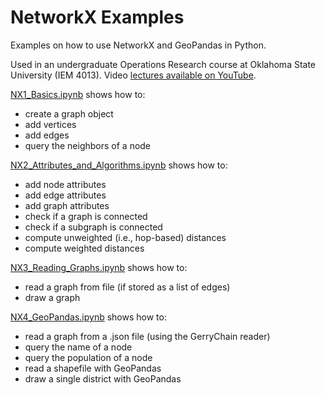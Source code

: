 # NetworkX Examples
Examples on how to use NetworkX and GeoPandas in Python.

Used in an undergraduate Operations Research course at Oklahoma State University (IEM 4013). Video [lectures available on YouTube](https://www.youtube.com/watch?v=VcXqLzEukGA&list=PLKQ1MjSFuxKcFAr7BcqYXkCPQmqqdYkI2).

[NX1_Basics.ipynb](https://github.com/AustinLBuchanan/NetworkX-Examples/blob/main/NX1_Basics.ipynb) shows how to:
  - create a graph object
  - add vertices
  - add edges
  - query the neighbors of a node
  
[NX2_Attributes_and_Algorithms.ipynb](https://github.com/AustinLBuchanan/NetworkX-Examples/blob/main/NX2_Attributes_and_Algorithms.ipynb) shows how to:
  - add node attributes
  - add edge attributes
  - add graph attributes
  - check if a graph is connected
  - check if a subgraph is connected
  - compute unweighted (i.e., hop-based) distances
  - compute weighted distances
  
[NX3_Reading_Graphs.ipynb](https://github.com/AustinLBuchanan/NetworkX-Examples/blob/main/NX3_Reading_Graphs.ipynb) shows how to:
  - read a graph from file (if stored as a list of edges)
  - draw a graph
  
[NX4_GeoPandas.ipynb](https://github.com/AustinLBuchanan/NetworkX-Examples/blob/main/NX4_GeoPandas.ipynb) shows how to:
  - read a graph from a .json file (using the GerryChain reader)
  - query the name of a node
  - query the population of a node
  - read a shapefile with GeoPandas
  - draw a single district with GeoPandas
